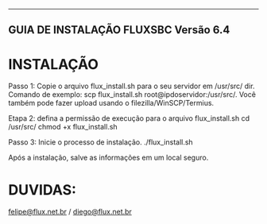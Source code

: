 --------------------------------------------------------------------------------------------------------------------------
GUIA DE INSTALAÇÃO FLUXSBC Versão 6.4
--------------------------------------------------------------------------------------------------------------------------

INSTALAÇÃO
============
Passo 1: Copie o arquivo flux_install.sh para o seu servidor em /usr/src/ dir.
Comando de exemplo: scp flux_install.sh root@ipdoservidor:/usr/src/.
Você também pode fazer upload usando o filezilla/WinSCP/Termius.


Etapa 2: defina a permissão de execução para o arquivo flux_install.sh
cd /usr/src/
chmod +x flux_install.sh

Passo 3: Inicie o processo de instalação.
./flux_install.sh

Após a instalação, salve as informações em um local seguro.


DUVIDAS:
========
felipe@flux.net.br / diego@flux.net.br
